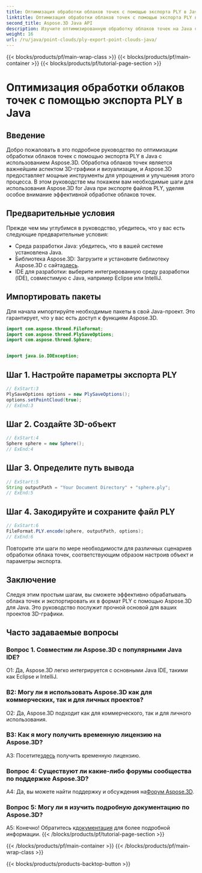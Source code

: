 ```yaml
---
title: Оптимизация обработки облаков точек с помощью экспорта PLY в Java
linktitle: Оптимизация обработки облаков точек с помощью экспорта PLY в Java
second_title: Aspose.3D Java API
description: Изучите оптимизированную обработку облаков точек на Java с помощью Aspose.3D. Научитесь легко экспортировать файлы PLY. Улучшите свои проекты 3D-графики с помощью нашего пошагового руководства.
weight: 16
url: /ru/java/point-clouds/ply-export-point-clouds-java/
---
```


{{< blocks/products/pf/main-wrap-class >}}
{{< blocks/products/pf/main-container >}}
{{< blocks/products/pf/tutorial-page-section >}}

# Оптимизация обработки облаков точек с помощью экспорта PLY в Java

## Введение

Добро пожаловать в это подробное руководство по оптимизации обработки облаков точек с помощью экспорта PLY в Java с использованием Aspose.3D. Обработка облаков точек является важнейшим аспектом 3D-графики и визуализации, и Aspose.3D предоставляет мощные инструменты для упрощения и улучшения этого процесса. В этом руководстве мы покажем вам необходимые шаги для использования Aspose.3D for Java при экспорте файлов PLY, уделяя особое внимание эффективной обработке облаков точек.

## Предварительные условия

Прежде чем мы углубимся в руководство, убедитесь, что у вас есть следующие предварительные условия:

- Среда разработки Java: убедитесь, что в вашей системе установлена Java.
-  Библиотека Aspose.3D: Загрузите и установите библиотеку Aspose.3D с сайта[здесь](https://releases.aspose.com/3d/java/).
- IDE для разработки: выберите интегрированную среду разработки (IDE), совместимую с Java, например Eclipse или IntelliJ.

## Импортировать пакеты

Для начала импортируйте необходимые пакеты в свой Java-проект. Это гарантирует, что у вас есть доступ к функциям Aspose.3D.

```java
import com.aspose.threed.FileFormat;
import com.aspose.threed.PlySaveOptions;
import com.aspose.threed.Sphere;


import java.io.IOException;
```

## Шаг 1. Настройте параметры экспорта PLY

```java
// ExStart:3
PlySaveOptions options = new PlySaveOptions();
options.setPointCloud(true);
// ExEnd:3
```

## Шаг 2. Создайте 3D-объект

```java
// ExStart:4
Sphere sphere = new Sphere();
// ExEnd:4
```

## Шаг 3. Определите путь вывода

```java
// ExStart:5
String outputPath = "Your Document Directory" + "sphere.ply";
// ExEnd:5
```

## Шаг 4. Закодируйте и сохраните файл PLY

```java
// ExStart:6
FileFormat.PLY.encode(sphere, outputPath, options);
// ExEnd:6
```

Повторите эти шаги по мере необходимости для различных сценариев обработки облака точек, соответствующим образом настроив объект и параметры экспорта.

## Заключение

Следуя этим простым шагам, вы сможете эффективно обрабатывать облака точек и экспортировать их в формат PLY с помощью Aspose.3D для Java. Это руководство послужит прочной основой для ваших проектов 3D-графики.

## Часто задаваемые вопросы

### Вопрос 1. Совместим ли Aspose.3D с популярными Java IDE?

О1: Да, Aspose.3D легко интегрируется с основными Java IDE, такими как Eclipse и IntelliJ.

### В2: Могу ли я использовать Aspose.3D как для коммерческих, так и для личных проектов?

О2: Да, Aspose.3D подходит как для коммерческого, так и для личного использования.

### В3: Как я могу получить временную лицензию на Aspose.3D?

 А3: Посетите[здесь](https://purchase.aspose.com/temporary-license/) получить временную лицензию.

### Вопрос 4: Существуют ли какие-либо форумы сообщества по поддержке Aspose.3D?

 A4: Да, вы можете найти поддержку и обсуждения на[Форум Aspose.3D](https://forum.aspose.com/c/3d/18).

### Вопрос 5: Могу ли я изучить подробную документацию по Aspose.3D?

 А5: Конечно! Обратитесь к[документация](https://reference.aspose.com/3d/java/) для более подробной информации.
{{< /blocks/products/pf/tutorial-page-section >}}

{{< /blocks/products/pf/main-container >}}
{{< /blocks/products/pf/main-wrap-class >}}

{{< blocks/products/products-backtop-button >}}
